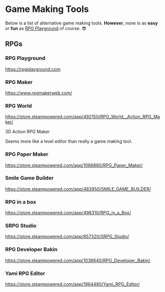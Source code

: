 # Game Making Tools

Below is a list of alternative game making tools. **However**, none is as **easy** or **fun** as [RPG Playground](https://rpgplayground.com) of course. 😎


## RPGs

### RPG Playground
https://rpgplayground.com

### RPG Maker
https://www.rpgmakerweb.com/

### RPG World 
https://store.steampowered.com/app/492150/RPG_World__Action_RPG_Maker/

3D Action RPG Maker 

Seems more like a level editor than really a game making tool.

### RPG Paper Maker
https://store.steampowered.com/app/1066860/RPG_Paper_Maker/

### Smile Game Builder
https://store.steampowered.com/app/483950/SMILE_GAME_BUILDER/

### RPG in a box
https://store.steampowered.com/app/498310/RPG_in_a_Box/

### SRPG Studio
https://store.steampowered.com/app/857320/SRPG_Studio/

### RPG Developer Bakin
https://store.steampowered.com/app/1036640/RPG_Developer_Bakin/

### Yami RPG Editor
https://store.steampowered.com/app/1964480/Yami_RPG_Editor/